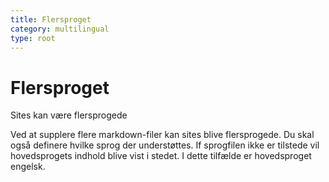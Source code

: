 ```yaml
---
title: Flersproget
category: multilingual
type: root
---
```


# Flersproget

Sites kan være flersprogede

Ved at supplere flere markdown-filer kan sites blive flersprogede. Du skal også definere hvilke sprog der understøttes. If sprogfilen ikke er tilstede vil hovedsprogets indhold blive vist i stedet. I dette tilfælde er hovedsproget engelsk.


